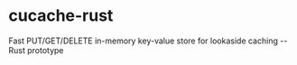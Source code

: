 # cucache-rust
Fast PUT/GET/DELETE in-memory key-value store for lookaside caching -- Rust prototype

